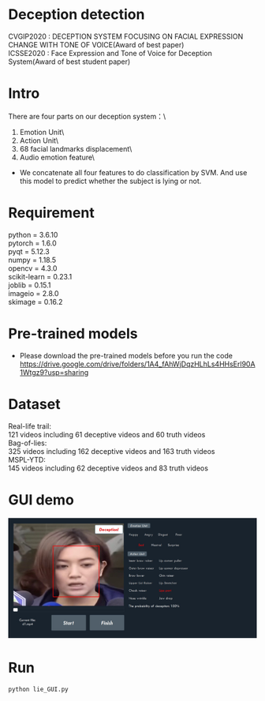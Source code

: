 # Deception detection
CVGIP2020 : DECEPTION SYSTEM FOCUSING ON FACIAL EXPRESSION CHANGE WITH TONE OF VOICE(Award of best paper)\
ICSSE2020 : Face Expression and Tone of Voice for Deception System(Award of best student paper)
# Intro
There are four parts on our deception system：\
1. Emotion Unit\
2. Action Unit\
3. 68 facial landmarks displacement\
4. Audio emotion feature\
- We concatenate all four features to do classification by SVM. And use this model to predict whether the subject is lying or not.
# Requirement
python = 3.6.10\
pytorch = 1.6.0\
pyqt = 5.12.3\
numpy = 1.18.5\
opencv = 4.3.0\
scikit-learn = 0.23.1\
joblib = 0.15.1\
imageio = 2.8.0\
skimage = 0.16.2
# Pre-trained models
- Please download the pre-trained models before you run the code
<https://drive.google.com/drive/folders/1A4_fAhWjDqzHLhLs4HHsErl90A1Wtgz9?usp=sharing>
# Dataset
Real-life trail:\
121 videos including 61 deceptive videos and 60 truth videos\
Bag-of-lies:\
325 videos including 162 deceptive videos and 163 truth videos\
MSPL-YTD:\
145 videos including 62 deceptive videos and 83 truth videos
# GUI demo
![image](https://github.com/come880412/Deception_detection/blob/main/demo.jpg)
# Run
```python=
python lie_GUI.py
```
